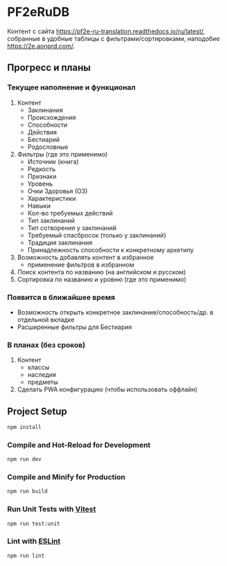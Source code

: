 # PF2eRuDB

Контент с сайта https://pf2e-ru-translation.readthedocs.io/ru/latest/, собранные в удобные таблицы с фильтрами/сортировками, наподобие https://2e.aonprd.com/.


## Прогресс и планы

### Текущее наполнение и функционал
1. Контент
    - Заклинания 
    - Происхождения 
    - Способности 
    - Действия 
    - Бестиарий 
    - Родословные 
2. Фильтры (где это применимо)
    - Источник (книга) 
    - Редкость 
    - Признаки 
    - Уровень 
    - Очки Здоровья (ОЗ) 
    - Характеристики 
    - Навыки 
    - Кол-во требуемых действий 
    - Тип заклинаний 
    - Тип сотворения у заклинаний 
    - Требуемый спасбросок (только у заклинаний) 
    - Традиция заклинания 
    - Принадлежность способности к конкретному архетипу 
3. Возможность добавлять контент в избранное 
    - применение фильтров в избранном 
4. Поиск контента по названию (на английском и русском)
5. Сортировка по названию и уровню (где это применимо)

### Появится в ближайшее время
- Возможность открыть конкретное заклинание/способность/др. в отдельной вкладке
- Расширенные фильтры для Бестиария

### В планах (без сроков)
1. Контент
    - классы
    - наследия
    - предметы
2. Сделать PWA конфигурацию (чтобы использовать оффлайн)

## Project Setup

```sh
npm install
```

### Compile and Hot-Reload for Development

```sh
npm run dev
```

### Compile and Minify for Production

```sh
npm run build
```

### Run Unit Tests with [Vitest](https://vitest.dev/)

```sh
npm run test:unit
```

### Lint with [ESLint](https://eslint.org/)

```sh
npm run lint
```

